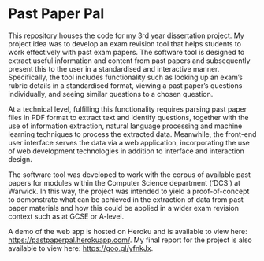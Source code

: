 # Past Paper Pal

This repository houses the code for my 3rd year dissertation project. My project idea was to develop an exam revision tool that helps students to work effectively with past exam papers. The software tool is designed to extract useful information and content from past papers and subsequently present this to the user in a standardised and interactive manner. Specifically, the tool includes functionality such as looking up an exam’s rubric details in a standardised format, viewing a past paper’s questions individually, and seeing similar questions to a chosen question.

At a technical level, fulfilling this functionality requires parsing past paper files in PDF format to extract text and identify questions, together with the use of information extraction, natural language processing and machine learning techniques to process the extracted data. Meanwhile, the front-end user interface serves the data via a web application, incorporating the use of web development technologies in addition to interface and interaction design.

The software tool was developed to work with the corpus of available past papers for modules within the Computer Science department (‘DCS’) at Warwick. In this way, the project was intended to yield a proof-of-concept to demonstrate what can be achieved in the extraction of data from past paper materials and how this could be applied in a wider exam revision context such as at GCSE or A-level.

A demo of the web app is hosted on Heroku and is available to view here: https://pastpaperpal.herokuapp.com/. My final report for the project is also available to view here: https://goo.gl/yfnkJx.

